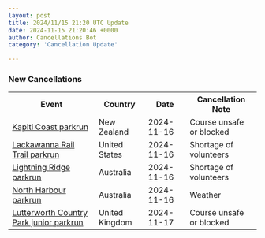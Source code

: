 ```yaml
---
layout: post
title: 2024/11/15 21:20 UTC Update
date: 2024-11-15 21:20:46 +0000
author: Cancellations Bot
category: 'Cancellation Update'

---
```


<h3>New Cancellations</h3>
<div class='hscrollable'>
<table style='width: 100%'>
    <tr>
        <th>Event</th>
        <th>Country</th>
        <th>Date</th>
        <th>Cancellation Note</th>
    </tr>
    <tr>
        <td><a href="https://www.parkrun.co.nz/kapiticoast">Kapiti Coast parkrun</a></td>
        <td>New Zealand</td>
        <td>2024-11-16</td>
        <td>Course unsafe or blocked</td>
    </tr>
    <tr>
        <td><a href="https://www.parkrun.us/lackawannarailtrail">Lackawanna Rail Trail parkrun</a></td>
        <td>United States</td>
        <td>2024-11-16</td>
        <td>Shortage of volunteers</td>
    </tr>
    <tr>
        <td><a href="https://www.parkrun.com.au/lightningridge">Lightning Ridge parkrun</a></td>
        <td>Australia</td>
        <td>2024-11-16</td>
        <td>Shortage of volunteers</td>
    </tr>
    <tr>
        <td><a href="https://www.parkrun.com.au/northharbour">North Harbour parkrun</a></td>
        <td>Australia</td>
        <td>2024-11-16</td>
        <td>Weather</td>
    </tr>
    <tr>
        <td><a href="https://www.parkrun.org.uk/lutterworthcountrypark-juniors">Lutterworth Country Park junior parkrun</a></td>
        <td>United Kingdom</td>
        <td>2024-11-17</td>
        <td>Course unsafe or blocked</td>
    </tr>
</table>
</div>

